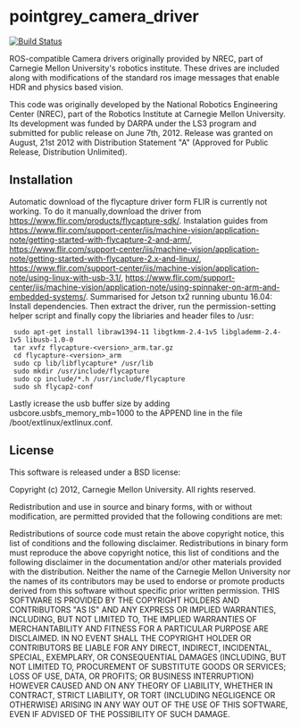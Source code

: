 pointgrey_camera_driver
=======================

[![Build Status](https://travis-ci.org/ros-drivers/pointgrey_camera_driver.png?branch=master)](https://travis-ci.org/ros-drivers/pointgrey_camera_driver)

ROS-compatible Camera drivers originally provided by NREC, part of Carnegie Mellon University's robotics institute.
These drives are included along with modifications of the standard ros image messages that enable HDR and physics based vision.

This code was originally developed by the National Robotics Engineering Center (NREC), part of the Robotics Institute at Carnegie Mellon University. Its development was funded by DARPA under the LS3 program and submitted for public release on June 7th, 2012. Release was granted on August, 21st 2012 with Distribution Statement "A" (Approved for Public Release, Distribution Unlimited).

## Installation
Automatic download of the flycapture driver form FLIR is currently not working. To do it manually,download the driver from https://www.flir.com/products/flycapture-sdk/. Instalation guides from https://www.flir.com/support-center/iis/machine-vision/application-note/getting-started-with-flycapture-2-and-arm/, https://www.flir.com/support-center/iis/machine-vision/application-note/getting-started-with-flycapture-2.x-and-linux/, https://www.flir.com/support-center/iis/machine-vision/application-note/using-linux-with-usb-3.1/, https://www.flir.com/support-center/iis/machine-vision/application-note/using-spinnaker-on-arm-and-embedded-systems/. Summarised for Jetson tx2 running ubuntu 16.04: Install dependencies. Then extract the driver, run the permission-setting helper script and finally copy the libriaries and header files to /usr:
     
     sudo apt-get install libraw1394-11 libgtkmm-2.4-1v5 libglademm-2.4-1v5 libusb-1.0-0
     tar xvfz flycapture-<version>_arm.tar.gz
     cd flycapture-<version>_arm
     sudo cp lib/libflycapture* /usr/lib
     sudo mkdir /usr/include/flycapture
     sudo cp include/*.h /usr/include/flycapture
     sudo sh flycap2-conf
     
Lastly icrease the usb buffer size by adding usbcore.usbfs_memory_mb=1000 to the APPEND line in the file /boot/extlinux/extlinux.conf.

## License
This software is released under a BSD license:

Copyright (c) 2012, Carnegie Mellon University. All rights reserved.

Redistribution and use in source and binary forms, with or without modification, are permitted provided that the following conditions are met:

Redistributions of source code must retain the above copyright notice, this list of conditions and the following disclaimer.
Redistributions in binary form must reproduce the above copyright notice, this list of conditions and the following disclaimer in the documentation and/or other materials provided with the distribution.
Neither the name of the Carnegie Mellon University nor the names of its contributors may be used to endorse or promote products derived from this software without specific prior written permission.
THIS SOFTWARE IS PROVIDED BY THE COPYRIGHT HOLDERS AND CONTRIBUTORS "AS IS" AND ANY EXPRESS OR IMPLIED WARRANTIES, INCLUDING, BUT NOT LIMITED TO, THE IMPLIED WARRANTIES OF MERCHANTABILITY AND FITNESS FOR A PARTICULAR PURPOSE ARE DISCLAIMED. IN NO EVENT SHALL THE COPYRIGHT HOLDER OR CONTRIBUTORS BE LIABLE FOR ANY DIRECT, INDIRECT, INCIDENTAL, SPECIAL, EXEMPLARY, OR CONSEQUENTIAL DAMAGES (INCLUDING, BUT NOT LIMITED TO, PROCUREMENT OF SUBSTITUTE GOODS OR SERVICES; LOSS OF USE, DATA, OR PROFITS; OR BUSINESS INTERRUPTION) HOWEVER CAUSED AND ON ANY THEORY OF LIABILITY, WHETHER IN CONTRACT, STRICT LIABILITY, OR TORT (INCLUDING NEGLIGENCE OR OTHERWISE) ARISING IN ANY WAY OUT OF THE USE OF THIS SOFTWARE, EVEN IF ADVISED OF THE POSSIBILITY OF SUCH DAMAGE.


